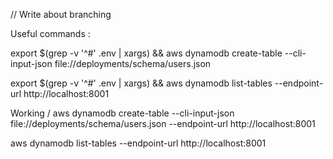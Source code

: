 // Write about branching

Useful commands :

export $(grep -v '^#' .env | xargs) && aws dynamodb create-table --cli-input-json file://deployments/schema/users.json

export $(grep -v '^#' .env | xargs) && aws dynamodb list-tables --endpoint-url http://localhost:8001


Working /
aws dynamodb create-table --cli-input-json file://deployments/schema/users.json --endpoint-url http://localhost:8001


aws dynamodb list-tables --endpoint-url http://localhost:8001
